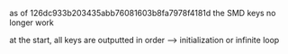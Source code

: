 as of 126dc933b203435abb76081603b8fa7978f4181d the SMD keys no longer work 

at the start, all keys are outputted in order --> initialization or infinite loop

